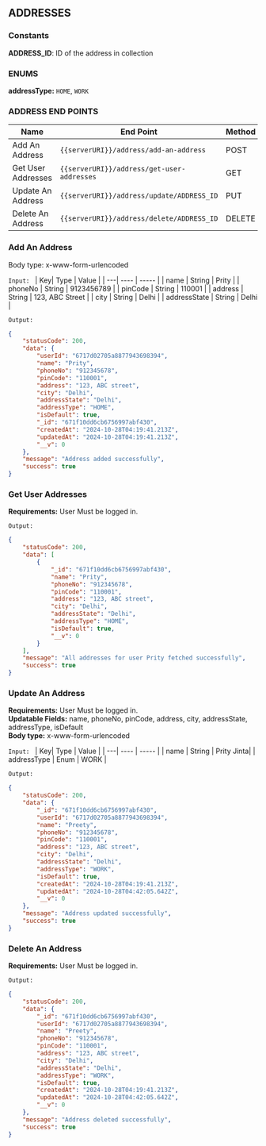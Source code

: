 ## ADDRESSES

### Constants
**ADDRESS_ID**: ID of the address in collection

### ENUMS
**addressType:** `HOME`, `WORK`


### ADDRESS END POINTS

| Name| End Point | Method |
| -----| --------- | ------ |
|Add An Address | `{{serverURI}}/address/add-an-address` | POST |
|Get User Addresses | `{{serverURI}}/address/get-user-addresses` | GET |
|Update An Address | `{{serverURI}}/address/update/ADDRESS_ID` | PUT |
|Delete An Address | `{{serverURI}}/address/delete/ADDRESS_ID` | DELETE |

### Add An Address

Body type: x-www-form-urlencoded

`Input: `
| Key| Type | Value |
| ---| ---- | ----- |
| name | String | Prity |
| phoneNo | String | 9123456789 |
| pinCode | String | 110001 |
| address | String | 123, ABC Street |
| city | String | Delhi |
| addressState | String | Delhi |

`Output: `
```json
{
    "statusCode": 200,
    "data": {
        "userId": "6717d02705a8877943698394",
        "name": "Prity",
        "phoneNo": "912345678",
        "pinCode": "110001",
        "address": "123, ABC street",
        "city": "Delhi",
        "addressState": "Delhi",
        "addressType": "HOME",
        "isDefault": true,
        "_id": "671f10dd6cb6756997abf430",
        "createdAt": "2024-10-28T04:19:41.213Z",
        "updatedAt": "2024-10-28T04:19:41.213Z",
        "__v": 0
    },
    "message": "Address added successfully",
    "success": true
}
```


### Get User Addresses
**Requirements:** User Must be logged in.

`Output: `
```json
{
    "statusCode": 200,
    "data": [
        {
            "_id": "671f10dd6cb6756997abf430",
            "name": "Prity",
            "phoneNo": "912345678",
            "pinCode": "110001",
            "address": "123, ABC street",
            "city": "Delhi",
            "addressState": "Delhi",
            "addressType": "HOME",
            "isDefault": true,
            "__v": 0
        }
    ],
    "message": "All addresses for user Prity fetched successfully",
    "success": true
}
```

### Update An Address

**Requirements:** User Must be logged in. \
**Updatable Fields:** name, phoneNo, pinCode, address, city, addressState, addressType, isDefault \
**Body type:** x-www-form-urlencoded

`Input: `
| Key| Type | Value |
| ---| ---- | ----- |
| name | String | Prity Jinta|
| addressType | Enum  | WORK |

`Output: `
```json
{
    "statusCode": 200,
    "data": {
        "_id": "671f10dd6cb6756997abf430",
        "userId": "6717d02705a8877943698394",
        "name": "Preety",
        "phoneNo": "912345678",
        "pinCode": "110001",
        "address": "123, ABC street",
        "city": "Delhi",
        "addressState": "Delhi",
        "addressType": "WORK",
        "isDefault": true,
        "createdAt": "2024-10-28T04:19:41.213Z",
        "updatedAt": "2024-10-28T04:42:05.642Z",
        "__v": 0
    },
    "message": "Address updated successfully",
    "success": true
}
```

### Delete An Address

**Requirements:** User Must be logged in.

`Output: `
```json
{
    "statusCode": 200,
    "data": {
        "_id": "671f10dd6cb6756997abf430",
        "userId": "6717d02705a8877943698394",
        "name": "Preety",
        "phoneNo": "912345678",
        "pinCode": "110001",
        "address": "123, ABC street",
        "city": "Delhi",
        "addressState": "Delhi",
        "addressType": "WORK",
        "isDefault": true,
        "createdAt": "2024-10-28T04:19:41.213Z",
        "updatedAt": "2024-10-28T04:42:05.642Z",
        "__v": 0
    },
    "message": "Address deleted successfully",
    "success": true
}
```
